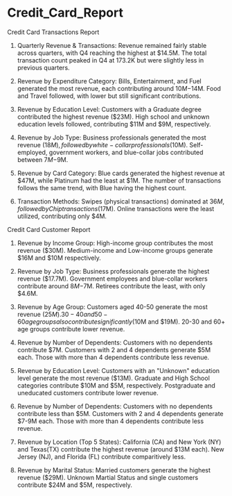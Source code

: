 # Credit_Card_Report
Credit Card Transactions Report

1. Quarterly Revenue & Transactions:
Revenue remained fairly stable across quarters, with Q4 reaching the highest at $14.5M.
The total transaction count peaked in Q4 at 173.2K but were slightly less in previous quarters.

2. Revenue by Expenditure Category:
Bills, Entertainment, and Fuel generated the most revenue, each contributing around $10M-$14M.
Food and Travel followed, with lower but still significant contributions.

3. Revenue by Education Level:
Customers with a Graduate degree contributed the highest revenue ($23M).
High school and unknown education levels followed, contributing $11M and $9M, respectively.

4. Revenue by Job Type:
Business professionals generated the most revenue ($18M), followed by white-collar professionals ($10M).
Self-employed, government workers, and blue-collar jobs contributed between $7M-$9M.

5. Revenue by Card Category:
Blue cards generated the highest revenue at $47M, while Platinum had the least at $1M.
The number of transactions follows the same trend, with Blue having the highest count.

6. Transaction Methods:
Swipes (physical transactions) dominated at $36M, followed by Chip transactions ($17M).
Online transactions were the least utilized, contributing only $4M.

Credit Card Customer Report

1. Revenue by Income Group:
High-income group contributes the most revenue ($30M).
Medium-income and Low-income groups generate $16M and $10M respectively.

2. Revenue by Job Type:
Business professionals generate the highest revenue ($17.7M).
Government employees and blue-collar workers contribute around $8M-$7M.
Retirees contribute the least, with only $4.6M.

4. Revenue by Age Group:
Customers aged 40-50 generate the most revenue ($25M).
30-40 and 50-60 age groups also contribute significantly ($10M and $19M).
20-30 and 60+ age groups contribute lower revenue.

5. Revenue by Number of Dependents:
Customers with no dependents contribute $7M.
Customers with 2 and 4 dependents generate $5M each.
Those with more than 4 dependents contribute less revenue.
   
6. Revenue by Education Level:
Customers with an "Unknown" education level generate the most revenue ($13M).
Graduate and High School categories contribute $10M and $5M, respectively.
Postgraduate and uneducated customers contribute lower revenue.

7. Revenue by Number of Dependents:
Customers with no dependents contribute less than $5M.
Customers with 2 and 4 dependents generate $7-9M each.
Those with more than 4 dependents contribute less revenue.

8. Revenue by Location (Top 5 States):
California (CA) and New York (NY) and Texas(TX) contribute the highest revenue (around $13M each).
New Jersey (NJ), and Florida (FL) contribute comparitively less.

9. Revenue by Marital Status:
Married customers generate the highest revenue ($29M).
Unknown Martial Status and single customers contribute $24M and $5M, respectively.
